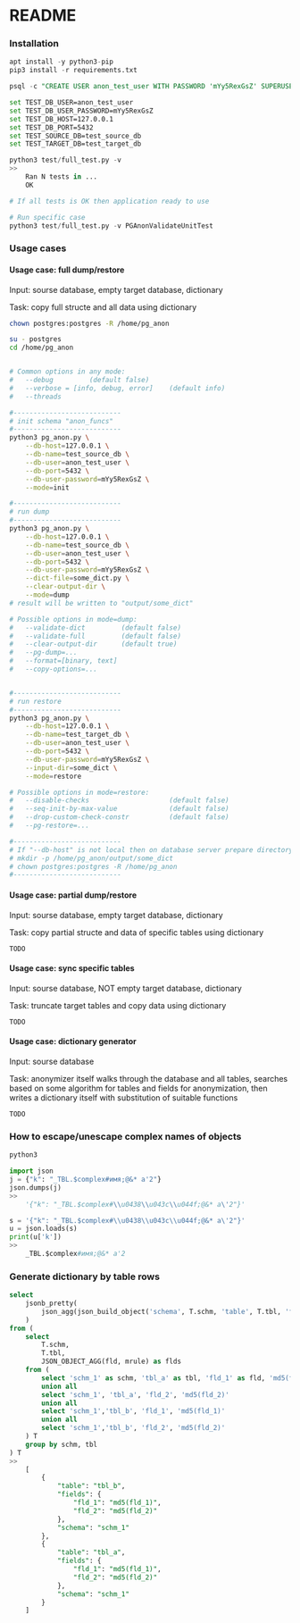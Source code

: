 # README #


### Installation ###
```python
apt install -y python3-pip
pip3 install -r requirements.txt
```

```sql
psql -c "CREATE USER anon_test_user WITH PASSWORD 'mYy5RexGsZ' SUPERUSER;" -U postgres

```

```bash
set TEST_DB_USER=anon_test_user
set TEST_DB_USER_PASSWORD=mYy5RexGsZ
set TEST_DB_HOST=127.0.0.1
set TEST_DB_PORT=5432
set TEST_SOURCE_DB=test_source_db
set TEST_TARGET_DB=test_target_db
```


```python
python3 test/full_test.py -v
>>
	Ran N tests in ...
	OK

# If all tests is OK then application ready to use

# Run specific case
python3 test/full_test.py -v PGAnonValidateUnitTest
```


### Usage cases ###


#### Usage case: full dump/restore ####

Input: sourse database, empty target database, dictionary

Task: copy full structe and all data using dictionary

```bash
chown postgres:postgres -R /home/pg_anon

su - postgres
cd /home/pg_anon


# Common options in any mode:
#   --debug			(default false)
# 	--verbose = [info, debug, error]	(default info)
#   --threads

#---------------------------
# init schema "anon_funcs"
#---------------------------
python3 pg_anon.py \
	--db-host=127.0.0.1 \
	--db-name=test_source_db \
	--db-user=anon_test_user \
	--db-port=5432 \
	--db-user-password=mYy5RexGsZ \
	--mode=init

#---------------------------
# run dump
#---------------------------
python3 pg_anon.py \
	--db-host=127.0.0.1 \
	--db-name=test_source_db \
	--db-user=anon_test_user \
	--db-port=5432 \
	--db-user-password=mYy5RexGsZ \
	--dict-file=some_dict.py \
	--clear-output-dir \
	--mode=dump
# result will be written to "output/some_dict"

# Possible options in mode=dump:
#   --validate-dict			(default false)
#   --validate-full			(default false)
#   --clear-output-dir		(default true)
#   --pg-dump=...
#   --format=[binary, text]
#   --copy-options=...


#---------------------------
# run restore
#---------------------------
python3 pg_anon.py \
	--db-host=127.0.0.1 \
	--db-name=test_target_db \
	--db-user=anon_test_user \
	--db-port=5432 \
	--db-user-password=mYy5RexGsZ \
	--input-dir=some_dict \
	--mode=restore

# Possible options in mode=restore:
#   --disable-checks 					(default false)
#   --seq-init-by-max-value 			(default false)
#   --drop-custom-check-constr 			(default false)
#   --pg-restore=...

#---------------------------
# If "--db-host" is not local then on database server prepare directory:
# mkdir -p /home/pg_anon/output/some_dict
# chown postgres:postgres -R /home/pg_anon
#---------------------------
```

#### Usage case: partial dump/restore ####


Input: sourse database, empty target database, dictionary

Task: copy partial structe and data of specific tables using dictionary

```
TODO
```

#### Usage case: sync specific tables ####

Input: sourse database, NOT empty target database, dictionary

Task: truncate target tables and copy data using dictionary

```
TODO
```

#### Usage case: dictionary generator ####

Input: sourse database

Task: anonymizer itself walks through the database and all tables, searches based on some algorithm for tables and fields for anonymization, then writes a dictionary itself with substitution of suitable functions

```
TODO
```


### How to escape/unescape complex names of objects ###

```python
python3

import json
j = {"k": "_TBL.$complex#имя;@&* a'2"}
json.dumps(j)
>>
	'{"k": "_TBL.$complex#\\u0438\\u043c\\u044f;@&* a\'2"}'

s = '{"k": "_TBL.$complex#\\u0438\\u043c\\u044f;@&* a\'2"}'
u = json.loads(s)
print(u['k'])
>>
	_TBL.$complex#имя;@&* a'2

```

### Generate dictionary by table rows ###


```sql
select
	jsonb_pretty(
		json_agg(json_build_object('schema', T.schm, 'table', T.tbl, 'fields', flds ))::jsonb
	)
from (
    select
        T.schm,
        T.tbl,
        JSON_OBJECT_AGG(fld, mrule) as flds
    from (
        select 'schm_1' as schm, 'tbl_a' as tbl, 'fld_1' as fld, 'md5(fld_1)' as mrule
        union all
        select 'schm_1', 'tbl_a', 'fld_2', 'md5(fld_2)'
        union all
        select 'schm_1','tbl_b', 'fld_1', 'md5(fld_1)'
        union all
        select 'schm_1','tbl_b', 'fld_2', 'md5(fld_2)'
    ) T
    group by schm, tbl
) T
>>
	[
	    {
	        "table": "tbl_b",
	        "fields": {
	            "fld_1": "md5(fld_1)",
	            "fld_2": "md5(fld_2)"
	        },
	        "schema": "schm_1"
	    },
	    {
	        "table": "tbl_a",
	        "fields": {
	            "fld_1": "md5(fld_1)",
	            "fld_2": "md5(fld_2)"
	        },
	        "schema": "schm_1"
	    }
	]

```
